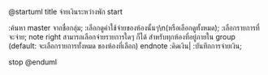 @startuml
title จ่ายเงินระหว่างพัก
start

:ค้นหา master จากชื่อกลุ่ม;
:เลือกดูค่าใช้จ่ายของห้องนั้นๆ\n(หรือเลือกดูทั้งหมด);
:เลือกรายการที่จะจ่าย;
note right
    สามารถเลือกจ่ายรายการใดๆ ก็ได้
    สำหรับทุกห้องที่อยู่ภายใน group
    (default: จะเลือกรายการทั้งหมด
    ของห้องที่เลือก)
endnote
:คิดเงิน|
:บันทึกการจ่ายเงิน;

stop
@enduml